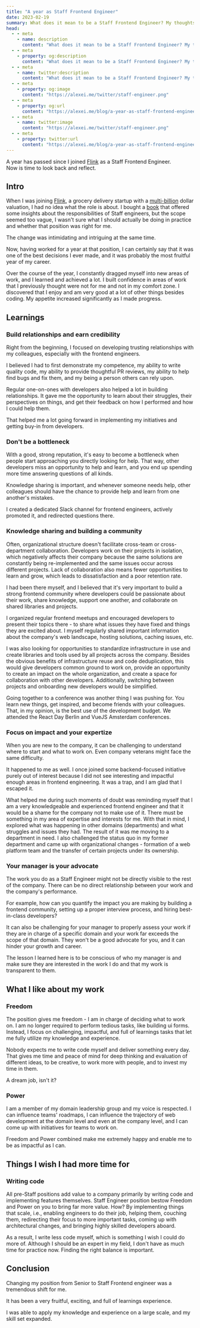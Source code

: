 ```yaml
---
title: "A year as Staff Frontend Engineer"
date: 2023-02-19
summary: What does it mean to be a Staff Frontend Engineer? My thoughts after a year of working as a Staff Frontend Engineer. What I liked and didn't like. The lessons I learned.
head:
  - - meta
    - name: description
      content: "What does it mean to be a Staff Frontend Engineer? My thoughts after a year of working as a Staff Frontend Engineer. What I liked and didn't like. The lessons."
  - - meta
    - property: og:description
      content: "What does it mean to be a Staff Frontend Engineer? My thoughts after a year of working as a Staff Frontend Engineer. What I liked and didn't like. The lessons."
  - - meta
    - name: twitter:description
      content: "What does it mean to be a Staff Frontend Engineer? My thoughts after a year of working as a Staff Frontend Engineer. What I liked and didn't like. The lessons."
  - - meta
    - property: og:image
      content: "https://alexei.me/twitter/staff-engineer.png"
  - - meta
    - property: og:url
      content: "https://alexei.me/blog/a-year-as-staff-frontend-engineer/"
  - - meta
    - name: twitter:image
      content: "https://alexei.me/twitter/staff-engineer.png"
  - - meta
    - property: twitter:url
      content: "https://alexei.me/blog/a-year-as-staff-frontend-engineer/"
---
```


A year has passed since I joined [Flink](https://www.goflink.com/) as a Staff Frontend Engineer.  
Now is time to look back and reflect.  
  
## Intro

When I was joining [Flink](https://www.goflink.com/), a grocery delivery startup with a [multi-billion](https://techcrunch.com/2021/12/09/flink-the-berlin-based-instant-grocery-startup-is-now-valued-at-2-85b-after-raising-750m-in-a-round-led-by-doordash/) dollar valuation, I had no idea what the role is about. I bought a [book](https://staffeng.com/book) that offered some insights about the responsibilities of Staff engineers, but the scope seemed too vague, I wasn't sure what I should actually be doing in practice and whether that position was right for me.  
  
The change was intimidating and intriguing at the same time.
  
Now, having worked for a year at that position, I can certainly say that it was one of the best decisions I ever made, and it was probably the most fruitful year of my career.  
  
Over the course of the year, I constantly dragged myself into new areas of work, and I learned and achieved a lot. I built confidence in areas of work that I previously thought were not for me and not in my comfort zone. I discovered that I enjoy and am very good at a lot of other things besides coding. My appetite increased significantly as I made progress.

## Learnings

### Build relationships and earn credibility

Right from the beginning, I focused on developing trusting relationships with my colleagues, especially with the frontend engineers.  
  
I believed I had to first demonstrate my competence, my ability to write quality code, my ability to provide thoughtful PR reviews, my ability to help find bugs and fix them, and my being a person others can rely upon.

Regular one-on-ones with developers also helped a lot in building relationships. It gave me the opportunity to learn about their struggles, their perspectives on things, and get their feedback on how I performed and how I could help them.

That helped me a lot going forward in implementing my initiatives and getting buy-in from developers.
  
### Don't be a bottleneck

With a good, strong reputation, it's easy to become a bottleneck when people start approaching you directly looking for help. That way, other developers miss an opportunity to help and learn, and you end up spending more time answering questions of all kinds.

Knowledge sharing is important, and whenever someone needs help, other colleagues should have the chance to provide help and learn from one another's mistakes.

I created a dedicated Slack channel for frontend engineers, actively promoted it, and redirected questions there.
  
### Knowledge sharing and building a community

Often, organizational structure doesn't facilitate cross-team or cross-department collaboration. Developers work on their projects in isolation, which negatively affects their company because the same solutions are constantly being re-implemented and the same issues occur across different projects. Lack of collaboration also means fewer opportunities to learn and grow, which leads to dissatisfaction and a poor retention rate.

I had been there myself, and I believed that it's very important to build a strong frontend community where developers could be passionate about their work, share knowledge, support one another, and collaborate on shared libraries and projects.

I organized regular frontend meetups and encouraged developers to present their topics there - to share what issues they have fixed and things they are excited about. I myself regularly shared important information about the company's web landscape, hosting solutions, caching issues, etc.

I was also looking for opportunities to standardize infrastructure in use and create libraries and tools used by all projects across the company. Besides the obvious benefits of infrastructure reuse and code deduplication, this would give developers common ground to work on, provide an opportunity to create an impact on the whole organization, and create a space for collaboration with other developers. Additionally, switching between projects and onboarding new developers would be simplified.

Going together to a conference was another thing I was pushing for. You learn new things, get inspired, and become friends with your colleagues. That, in my opinion, is the best use of the development budget. We attended the React Day Berlin and VueJS Amsterdam conferences.

### Focus on impact and your expertize

When you are new to the company, it can be challenging to understand where to start and what to work on. Even company veterans might face the same difficulty.

It happened to me as well. I once joined some backend-focused initiative purely out of interest because I did not see interesting and impactful enough areas in frontend engineering. It was a trap, and I am glad that I escaped it.

What helped me during such moments of doubt was reminding myself that I am a very knowledgeable and experienced frontend engineer and that it would be a shame for the company not to make use of it. There must be something in my area of expertise and interests for me. With that in mind, I explored what was happening in other domains (departments) and what struggles and issues they had. The result of it was me moving to a department in need. I also challenged the status quo in my former department and came up with organizational changes - formation of a web platform team and the transfer of certain projects under its ownership.

### Your manager is your advocate

The work you do as a Staff Engineer might not be directly visible to the rest of the company. There can be no direct relationship between your work and the company's performance.

For example, how can you quantify the impact you are making by building a frontend community, setting up a proper interview process, and hiring best-in-class developers?

It can also be challenging for your manager to properly assess your work if they are in charge of a specific domain and your work far exceeds the scope of that domain. They won't be a good advocate for you, and it can hinder your growth and career.

The lesson I learned here is to be conscious of who my manager is and make sure they are interested in the work I do and that my work is transparent to them.

## What I like about my work

### Freedom

The position gives me freedom - I am in charge of deciding what to work on. I am no longer required to perform tedious tasks, like building ui forms. Instead, I focus on challenging, impactful, and full of learnings tasks that let me fully utilize my knowledge and experience.

Nobody expects me to write code myself and deliver something every day. That gives me time and peace of mind for deep thinking and evaluation of different ideas, to be creative, to work more with people, and to invest my time in them.

A dream job, isn't it?

### Power

I am a member of my domain leadership group and my voice is respected. I can influence teams' roadmaps, I can influence the trajectory of web development at the domain level and even at the company level, and I can come up with initiatives for teams to work on.

Freedom and Power combined make me extremely happy and enable me to be as impactful as I can.

## Things I wish I had more time for

### Writing code

All pre-Staff positions add value to a company primarily by writing code and implementing features themselves. Staff Engineer position bestow Freedom and Power on you to bring far more value. How? By implementing things that scale, i.e., enabling engineers to do their job, helping them, couching them, redirecting their focus to more important tasks, coming up with architectural changes, and bringing highly skilled developers aboard.

As a result, I write less code myself, which is something I wish I could do more of. Although I should be an expert in my field, I don't have as much time for practice now. Finding the right balance is important.

## Conclusion

Changing my position from Senior to Staff Frontend engineer was a tremendous shift for me.

It has been a very fruitful, exciting, and full of learnings experience.

I was able to apply my knowledge and experience on a large scale, and my skill set expanded.
